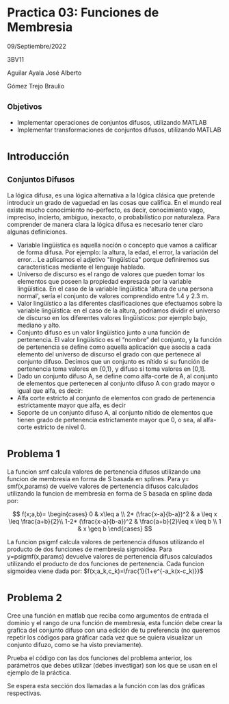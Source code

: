 # Practica 03: Funciones de Membresia
 09/Septiembre/2022
 
 3BV11
 
 Aguilar Ayala José Alberto
 
 Gómez Trejo Braulio
 
## <sub> Objetivos <sub>
* Implementar operaciones de conjuntos difusos, utilizando MATLAB
* Implementar transformaciones de conjuntos difusos, utilizando MATLAB

# <sub> Introducción <sub>
## <sub> Conjuntos Difusos <sub>
La lógica difusa, es una lógica alternativa a la lógica clásica que pretende introducir un grado de vaguedad en las cosas que califica. En el mundo real existe mucho conocimiento no-perfecto, es decir, conocimiento vago, impreciso, incierto, ambiguo, inexacto, o probabilístico por naturaleza. Para comprender de manera clara la lógica difusa es necesario tener claro algunas definiciones.
* Variable lingüística es aquella noción o concepto que vamos a calificar de forma difusa. Por ejemplo: la altura, la edad, el error, la variación del error... Le aplicamos el adjetivo "lingüística" porque definiremos sus características mediante el lenguaje hablado.
* Universo de discurso es el rango de valores que pueden tomar los elementos que poseen la propiedad expresada por la variable lingüística. En el caso de la variable lingüística 'altura de una persona normal', sería el conjunto de valores comprendido entre 1.4 y 2.3 m.
* Valor lingüístico a las diferentes clasificaciones que efectuamos sobre la variable lingüística: en el caso de la altura, podríamos dividir el universo de discurso en los diferentes valores lingüísticos: por ejemplo bajo, mediano y alto.
* Conjunto difuso es un valor lingüístico junto a una función de pertenencia. El valor lingüístico es el “nombre” del conjunto, y la función de pertenencia se define como aquella aplicación que asocia a cada elemento del universo de discurso el grado con que pertenece al conjunto difuso. Decimos que un conjunto es nítido si su función de pertenencia toma valores en {0,1}, y difuso si toma valores en [0,1].
* Dado un conjunto difuso A, se define como alfa-corte de A, al conjunto de elementos que pertenecen al conjunto difuso A con grado mayor o igual que alfa, es decir: 
* Alfa corte estricto al conjunto de elementos con grado de pertenencia estrictamente mayor que alfa, es decir 
* Soporte de un conjunto difuso A, al conjunto nítido de elementos que tienen grado de pertenencia estrictamente mayor que 0, o sea, al alfa-corte estricto de nivel 0.

 # <sub> Problema 1<sub>
 
La funcion smf calcula valores de pertenencia difusos utilizando una funcion de membresia en forma de S basada en splines.
Para y= smf(x,params) de vuelve valores de pertenencia difusos calculados utilizando la funcion de membresia en forma de S basada en spline dada por:

$$ f(x;a,b)=
\begin{cases}
0 & x\leq a \\
2* (\frac{x-a}{b-a})^2 & a \leq x \leq \frac{a+b}{2}\\
1-2* (\frac{x-a}{b-a})^2 & \frac{a+b}{2}\leq x \leq b \\
1 & x \geq b
\end{cases}
$$
 
La funcion psigmf calcula valores de pertenencia difusos utilizando el producto de dos funciones de membresia sigmoidea.
Para y=psigmf(x,params) devuelve valores de pertenencia difusos calculados utilizando el producto de dos funciones de pertenencia. Cada funcion sigmoidea viene dada por:
$f(x;a_k,c_k)=\frac{1}{1+e^{-a_k(x-c_k)}}$

# <sub>Problema 2<sub>

Cree una función en matlab que reciba como argumentos de entrada el dominio y el rango de una función de membresía, esta función debe crear la grafica del conjunto difuso con una edición de tu preferencia (no queremos repetir los códigos para gráficar cada vez que se quiera visualizar un conjunto difuzo, como se ha visto previamente).
 
Prueba el código con las dos funciones del problema anterior, los parámetros que debes utilizar  (debes investigar) son los que se usan en el ejemplo de la práctica.
 
Se espera esta sección dos llamadas a la función con las dos gráficas respectivas. 
